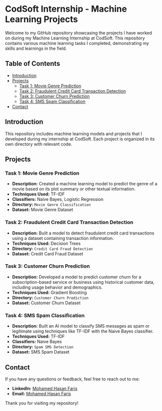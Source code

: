 # CodSoft Internship - Machine Learning Projects

Welcome to my GitHub repository showcasing the projects I have worked on during my Machine Learning Internship at CodSoft. This repository contains various machine learning tasks I completed, demonstrating my skills and learnings in the field.

## Table of Contents

- [Introduction](#introduction)
- [Projects](#projects)
  - [Task 1: Movie Genre Prediction](#task-1-movie-genre-prediction)
  - [Task 2: Fraudulent Credit Card Transaction Detection](#task-2-fraudulent-credit-card-transaction-detection)
  - [Task 3: Customer Churn Prediction](#task-3-customer-churn-prediction)
  - [Task 4: SMS Spam Classification](#task-4-sms-spam-classification)
- [Contact](#contact)
  
## Introduction

This repository includes machine learning models and projects that I developed during my internship at CodSoft. Each project is organized in its own directory with relevant code.

## Projects

### Task 1: Movie Genre Prediction

- **Description:** Created a machine learning model to predict the genre of a movie based on its plot summary or other textual information.
- **Techniques Used:** TF-IDF
- **Classifiers:** Naive Bayes, Logistic Regression
- **Directory:** `Movie Genre Classification`
- **Dataset:** Movie Genre Dataset

### Task 2: Fraudulent Credit Card Transaction Detection

- **Description:** Built a model to detect fraudulent credit card transactions using a dataset containing transaction information.
- **Techniques Used:** Decision Trees
- **Directory:** `Credit Card Fraud Detection`
- **Dataset:** Credit Card Fraud Dataset

### Task 3: Customer Churn Prediction

- **Description:** Developed a model to predict customer churn for a subscription-based service or business using historical customer data, including usage behavior and demographics.
- **Techniques Used:** Gradient Boosting
- **Directory:** `Customer Churn Prediction`
- **Dataset:** Customer Churn Dataset

### Task 4: SMS Spam Classification

- **Description:** Built an AI model to classify SMS messages as spam or legitimate using techniques like TF-IDF with the Naive Bayes classifier.
- **Techniques Used:** TF-IDF
- **Classifiers:** Naive Bayes
- **Directory:** `Spam SMS Detection`
- **Dataset:** SMS Spam Dataset

## Contact

If you have any questions or feedback, feel free to reach out to me:

- **LinkedIn:** [Mohamed Hasan Faris](https://www.linkedin.com/in/mohamed-hasan-faris/)
- **Email:** [Mohamed Hasan Faris](mailto:mohamedhasanfaris1@gmail.com)

Thank you for visiting my repository!
